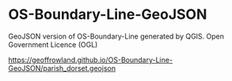 # OS-Boundary-Line-GeoJSON

GeoJSON version of OS-Boundary-Line generated by QGIS.
Open Government Licence (OGL)

https://geoffrowland.github.io/OS-Boundary-Line-GeoJSON/parish_dorset.geojson
